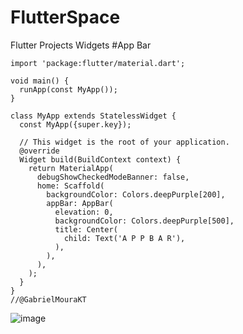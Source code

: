 # FlutterSpace
Flutter Projects Widgets
#App Bar
````
import 'package:flutter/material.dart';

void main() {
  runApp(const MyApp());
}

class MyApp extends StatelessWidget {
  const MyApp({super.key});

  // This widget is the root of your application.   
  @override
  Widget build(BuildContext context) {
    return MaterialApp(
      debugShowCheckedModeBanner: false,
      home: Scaffold(
        backgroundColor: Colors.deepPurple[200],
        appBar: AppBar(
          elevation: 0,
          backgroundColor: Colors.deepPurple[500],
          title: Center(
            child: Text('A P P B A R'),
          ),
        ),
      ),
    );
  }
}
//@GabrielMouraKT
````
![image](https://github.com/GabrielMouraKT/FlutterSpace/assets/69040085/b882f092-0779-4540-8a5d-b08133780294)


